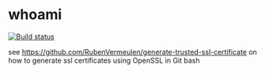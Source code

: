 # whoami
[![Build status](https://ci.appveyor.com/api/projects/status/32jb6ocuogr976v3/branch/master?svg=true)](https://ci.appveyor.com/project/jeromechrist/whoami/branch/master)

see https://github.com/RubenVermeulen/generate-trusted-ssl-certificate on how to generate ssl certificates using OpenSSL in Git bash
